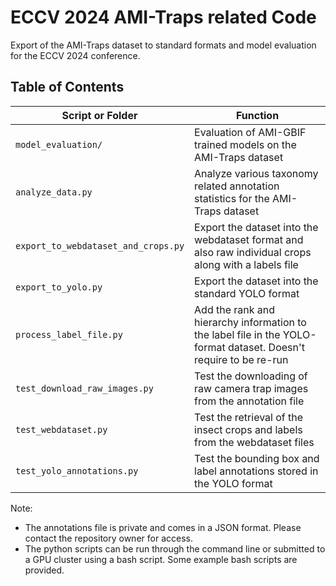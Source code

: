 # ECCV 2024 AMI-Traps related Code
Export of the AMI-Traps dataset to standard formats and model evaluation for the ECCV 2024 conference.

## Table of Contents
| Script or Folder | Function |
| -------- | -------- |
| `model_evaluation/`  | Evaluation of AMI-GBIF trained models on the AMI-Traps dataset  |
| `analyze_data.py`  | Analyze various taxonomy related annotation statistics for the AMI-Traps dataset   |
| `export_to_webdataset_and_crops.py`  | Export the dataset into the webdataset format and also raw individual crops along with a labels file   |
| `export_to_yolo.py`  | Export the dataset into the standard YOLO format   |
| `process_label_file.py`  | Add the rank and hierarchy information to the label file in the YOLO-format dataset. Doesn't require to be re-run  |
| `test_download_raw_images.py`  | Test the downloading of raw camera trap images from the annotation file  |
| `test_webdataset.py`  | Test the retrieval of the insect crops and labels from the webdataset files  |
| `test_yolo_annotations.py`  | Test the bounding box and label annotations stored in the YOLO format |

Note:
- The annotations file is private and comes in a JSON format. Please contact the repository owner for access.
- The python scripts can be run through the command line or submitted to a GPU cluster using a bash script. Some example bash scripts are provided.
